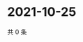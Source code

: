 # 2021-10-25

共 0 条

<!-- BEGIN WEIBO -->
<!-- 最后更新时间 Mon Oct 25 2021 22:08:12 GMT+0800 (China Standard Time) -->

<!-- END WEIBO -->
